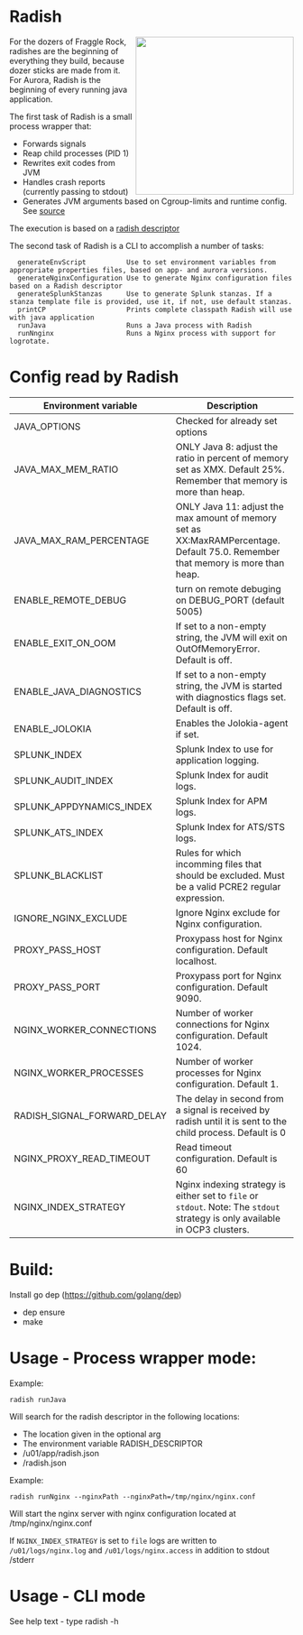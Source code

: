 # Radish
<img align="right" width=280px src="https://images.pexels.com/photos/244393/pexels-photo-244393.jpeg?cs=srgb&dl=close-up-colors-farm-produce-244393.jpg&fm=jpg">
For the dozers of Fraggle Rock, radishes are the beginning of everything they build, because dozer sticks are made from it.
For Aurora, Radish is the beginning of every running java application. 

The first task of Radish is a small process wrapper that:

* Forwards signals
* Reap child processes (PID 1)
* Rewrites exit codes from JVM
* Handles crash reports (currently passing to stdout)
* Generates JVM arguments based on Cgroup-limits and runtime config. See [source](pkg/executor/java/java_options.go)

The execution is based on a [radish descriptor](pkg/executor/testdata/testconfig.json)

The second task of Radish is a CLI to accomplish a number of tasks:

```
  generateEnvScript          Use to set environment variables from appropriate properties files, based on app- and aurora versions.
  generateNginxConfiguration Use to generate Nginx configuration files based on a Radish descriptor
  generateSplunkStanzas      Use to generate Splunk stanzas. If a stanza template file is provided, use it, if not, use default stanzas.
  printCP                    Prints complete classpath Radish will use with java application
  runJava                    Runs a Java process with Radish
  runNnginx                  Runs a Nginx process with support for logrotate. 
```

# Config read by Radish

| Environment variable |Description |
| ---| ---| 
| JAVA_OPTIONS | Checked for already set options |
| JAVA_MAX_MEM_RATIO | ONLY Java 8: adjust the ratio in percent of memory set as XMX. Default 25%. Remember that memory is more than heap.|
| JAVA_MAX_RAM_PERCENTAGE | ONLY Java 11: adjust the max amount of memory set as XX:MaxRAMPercentage. Default 75.0. Remember that memory is more than heap. |
| ENABLE_REMOTE_DEBUG| turn on remote debuging on DEBUG_PORT (default 5005) |
| ENABLE_EXIT_ON_OOM | If set to a non-empty string, the JVM will exit on OutOfMemoryError. Default is off. |
| ENABLE_JAVA_DIAGNOSTICS | If set to a non-empty string, the JVM is started with diagnostics flags set. Default is off.| 
| ENABLE_JOLOKIA | Enables the Jolokia-agent if set.|
| SPLUNK_INDEX | Splunk Index to use for application logging.|
| SPLUNK_AUDIT_INDEX | Splunk Index for audit logs.|
| SPLUNK_APPDYNAMICS_INDEX | Splunk Index for APM logs.|
| SPLUNK_ATS_INDEX | Splunk Index for ATS/STS logs.|
| SPLUNK_BLACKLIST | Rules for which incomming files that should be excluded. Must be a valid PCRE2 regular expression.|
| IGNORE_NGINX_EXCLUDE | Ignore Nginx exclude for Nginx configuration.|
| PROXY_PASS_HOST | Proxypass host for Nginx configuration. Default localhost.|
| PROXY_PASS_PORT | Proxypass port for Nginx configuration. Default 9090.|
| NGINX_WORKER_CONNECTIONS | Number of worker connections for Nginx configuration. Default 1024.|
| NGINX_WORKER_PROCESSES | Number of worker processes for Nginx configuration. Default 1.|
| RADISH_SIGNAL_FORWARD_DELAY | The delay in second from a signal is received by radish until it is sent to the child process. Default is 0 |
| NGINX_PROXY_READ_TIMEOUT | Read timeout configuration. Default is 60 |
| NGINX_INDEX_STRATEGY | Nginx indexing strategy is either set to `file` or `stdout`. Note: The `stdout` strategy is only available in OCP3 clusters. 

# Build:

Install go dep (https://github.com/golang/dep)

* dep ensure
* make


# Usage - Process wrapper mode:

Example:

`radish runJava`

Will search for the radish descriptor in the following locations:

* The location given in the optional arg
* The environment variable RADISH_DESCRIPTOR
* /u01/app/radish.json
* /radish.json

Example:

`radish runNginx --nginxPath --nginxPath=/tmp/nginx/nginx.conf`

Will start the nginx server with nginx configuration located at /tmp/nginx/nginx.conf

If `NGINX_INDEX_STRATEGY` is set to `file` logs are written to `/u01/logs/nginx.log` and `/u01/logs/nginx.access` in addition to stdout /stderr

# Usage - CLI mode

See help text - type radish -h

